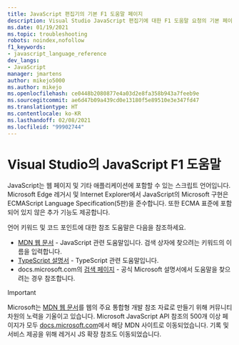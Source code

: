 ```yaml
---
title: JavaScript 편집기의 기본 F1 도움말 페이지
description: Visual Studio JavaScript 편집기에 대한 F1 도움말 요청의 기본 페이지
ms.date: 01/19/2021
ms.topic: troubleshooting
robots: noindex,nofollow
f1_keywords:
- javascript_language_reference
dev_langs:
- JavaScript
manager: jmartens
author: mikejo5000
ms.author: mikejo
ms.openlocfilehash: ce0448b2080877e4a03d2e8fa358b943a7feeb9e
ms.sourcegitcommit: ae6d47b09a439cd0e13180f5e89510e3e347fd47
ms.translationtype: HT
ms.contentlocale: ko-KR
ms.lasthandoff: 02/08/2021
ms.locfileid: "99902744"
---
```

# <a name="javascript-f1-help-for-visual-studio"></a>Visual Studio의 JavaScript F1 도움말

JavaScript는 웹 페이지 및 기타 애플리케이션에 포함할 수 있는 스크립트 언어입니다. Microsoft Edge 레거시 및 Internet Explorer에서 JavaScript의 Microsoft 구현은 ECMAScript Language Specification(5판)을 준수합니다. 또한 ECMA 표준에 포함되어 있지 않은 추가 기능도 제공합니다.

언어 키워드 및 코드 포인트에 대한 참조 도움말은 다음을 참조하세요.

- [MDN 웹 문서](https://developer.mozilla.org/en-US/docs/Web/JavaScript/Reference) - JavaScript 관련 도움말입니다. 검색 상자에 찾으려는 키워드의 이름을 입력합니다.
- [TypeScript 설명서](https://www.typescriptlang.org/docs) - TypeScript 관련 도움말입니다.
- docs.microsoft.com의 [검색 페이지](/search) - 공식 Microsoft 설명서에서 도움말을 찾으려는 경우 참조합니다.

> [!IMPORTANT]
> Microsoft는 [MDN 웹 문서](https://developer.mozilla.org/en-US/docs/Web/JavaScript/Reference)를 웹의 주요 통합형 개발 참조 자료로 만들기 위해 커뮤니티 차원의 노력을 기울이고 있습니다. Microsoft JavaScript API 참조의 500개 이상 페이지가 모두 [docs.microsoft.com](https://docs.microsoft.com)에서 해당 MDN 사이트로 이동되었습니다. 기록 및 서비스 제공을 위해 레거시 JS 확장 참조도 이동되었습니다.

